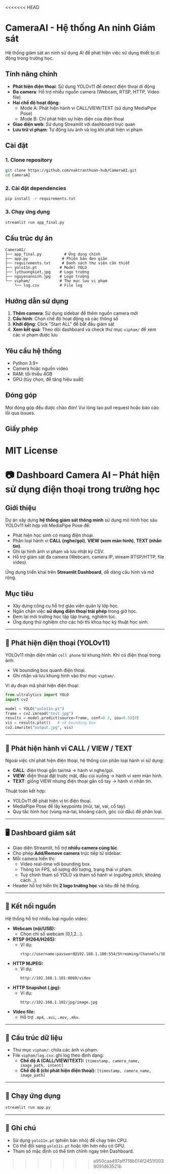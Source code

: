 <<<<<<< HEAD
# CameraAI - Hệ thống An ninh Giám sát

Hệ thống giám sát an ninh sử dụng AI để phát hiện việc sử dụng thiết bị di động trong trường học.

## Tính năng chính

- **Phát hiện điện thoại**: Sử dụng YOLOv11 để detect điện thoại di động
- **Đa camera**: Hỗ trợ nhiều nguồn camera (Webcam, RTSP, HTTP, Video file)
- **Hai chế độ hoạt động**:
  - Mode A: Phát hiện hành vi CALL/VIEW/TEXT (sử dụng MediaPipe Pose)
  - Mode B: Chỉ phát hiện sự hiện diện của điện thoại
- **Giao diện web**: Sử dụng Streamlit với dashboard trực quan
- **Lưu trữ vi phạm**: Tự động lưu ảnh và log khi phát hiện vi phạm

## Cài đặt

### 1. Clone repository
```bash
git clone https://github.com/naktranthuan-hub/CameraAI.git
cd CameraAI
```

### 2. Cài đặt dependencies
```bash
pip install -r requirements.txt
```

### 3. Chạy ứng dụng
```bash
streamlit run app_final.py
```

## Cấu trúc dự án

```
CameraAI/
├── app_final.py          # Ứng dụng chính
├── app.py               # Phiên bản đơn giản
├── requirements.txt     # Danh sách thư viện cần thiết
├── yolo11n.pt          # Model YOLO
├── lythuongkiet.jpg    # Logo trường
├── nguyenanninh.jpg    # Logo trường
└── vipham/             # Thư mục lưu vi phạm
    └── log.csv         # File log
```

## Hướng dẫn sử dụng

1. **Thêm camera**: Sử dụng sidebar để thêm nguồn camera mới
2. **Cấu hình**: Chọn chế độ hoạt động và các thông số
3. **Khởi động**: Click "Start ALL" để bắt đầu giám sát
4. **Xem kết quả**: Theo dõi dashboard và check thư mục `vipham/` để xem các vi phạm được lưu

## Yêu cầu hệ thống

- Python 3.9+
- Camera hoặc nguồn video
- RAM: tối thiểu 4GB
- GPU (tùy chọn, để tăng hiệu suất)

## Đóng góp

Mọi đóng góp đều được chào đón! Vui lòng tạo pull request hoặc báo cáo lỗi qua Issues.

## Giấy phép

MIT License
=======
# 📷 Dashboard Camera AI – Phát hiện sử dụng điện thoại trong trường học

## Giới thiệu
Dự án xây dựng **hệ thống giám sát thông minh** sử dụng mô hình học sâu YOLOv11 kết hợp với MediaPipe Pose để:
- Phát hiện học sinh có mang điện thoại.
- Phân loại hành vi **CALL (nghe/gọi)**, **VIEW (xem màn hình)**, **TEXT (nhắn tin)**.
- Ghi lại hình ảnh vi phạm và lưu nhật ký CSV.
- Hỗ trợ giám sát đa camera (Webcam, camera IP, stream RTSP/HTTP, file video).

Ứng dụng triển khai trên **Streamlit Dashboard**, dễ dàng cấu hình và mở rộng.

## Mục tiêu
- Xây dựng công cụ hỗ trợ giáo viên quản lý lớp học.
- Ngăn chặn việc **sử dụng điện thoại trái phép** trong giờ học.
- Đem lại môi trường học tập tập trung, nghiêm túc.
- Ứng dụng thử nghiệm cho các hội thi khoa học kỹ thuật học sinh.

---

## 🚩 Phát hiện điện thoại (YOLOv11)
YOLOv11 nhận diện nhãn `cell phone` từ khung hình. Khi có điện thoại trong ảnh:
- Vẽ bounding box quanh điện thoại.
- Ghi nhận và lưu khung hình vào thư mục `vipham/`.

Ví dụ đoạn mã phát hiện điện thoại:

```python
from ultralytics import YOLO
import cv2

model = YOLO("yolo11n.pt")
frame = cv2.imread("test.jpg")
results = model.predict(source=frame, conf=0.3, iou=0.5)[0]
vis = results.plot()   # vẽ bounding box
cv2.imwrite("output.jpg", vis)
```

---

## 🤳 Phát hiện hành vi CALL / VIEW / TEXT
Ngoài việc chỉ phát hiện điện thoại, hệ thống còn phân loại hành vi sử dụng:

- **CALL**: điện thoại gần tai/má → hành vi nghe/gọi.  
- **VIEW**: điện thoại đặt trước mặt, đầu cúi xuống → hành vi xem màn hình.  
- **TEXT**: giống VIEW nhưng điện thoại gần cổ tay → hành vi nhắn tin.  

Thuật toán kết hợp:
- YOLOv11 để phát hiện vị trí điện thoại.  
- MediaPipe Pose để lấy keypoints (mũi, tai, vai, cổ tay).  
- Quy tắc hình học (vùng má–tai, khoảng cách, góc cúi đầu) để phân loại.  

---

## 🖥️ Dashboard giám sát
- Giao diện Streamlit, hỗ trợ **nhiều camera cùng lúc**.  
- Cho phép **Add/Remove camera** trực tiếp từ sidebar.  
- Mỗi camera hiển thị:
  - Video real-time với bounding box.
  - Thông tin FPS, số lượng đối tượng, trạng thái vi phạm.
  - Tuỳ chỉnh tham số YOLO và tham số hành vi (ngưỡng pitch, khoảng cách...).  
- Header hỗ trợ hiển thị **2 logo trường học** và tiêu đề hệ thống.

---

## 🔗 Kết nối nguồn
Hệ thống hỗ trợ nhiều loại nguồn video:

- **Webcam (nội/USB):**
  - Chọn chỉ số webcam (0,1,2...).
- **RTSP (H264/H265):**
  - Ví dụ:  
    ```
    rtsp://username:password@192.168.1.100:554/Streaming/Channels/101
    ```
- **HTTP MJPEG:**
  - Ví dụ:  
    ```
    http://192.168.1.101:8080/video
    ```
- **HTTP Snapshot (.jpg):**
  - Ví dụ:  
    ```
    http://192.168.1.102/jpg/image.jpg
    ```
- **Video file:**  
  - Hỗ trợ `.mp4`, `.avi`, `.mov`, `.mkv`.

---

## 📂 Cấu trúc dữ liệu
- Thư mục `vipham/`: chứa các ảnh vi phạm.  
- File `vipham/log.csv`: ghi log theo định dạng:  
  - **Chế độ A (CALL/VIEW/TEXT):** `[timestamp, camera_name, image_path, intent]`  
  - **Chế độ B (chỉ phát hiện điện thoại):** `[timestamp, camera_name, image_path]`

---

## 🚀 Chạy ứng dụng
```bash
streamlit run app.py
```

---

## 📌 Ghi chú
- Sử dụng `yolo11n.pt` (phiên bản nhỏ) để chạy trên CPU.  
- Có thể đổi sang `yolo11s.pt` hoặc lớn hơn nếu có GPU.  
- Tham số mặc định có thể tinh chỉnh ngay trên Dashboard.
>>>>>>> a950caa497aff718b014f2451f0039091d63521b
